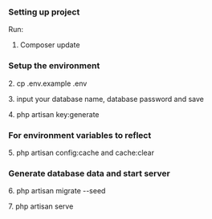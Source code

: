 <h3><b>Setting up project</b></h3>

Run:

1. Composer update

<p><h3><b>Setup the environment</b></h3></p>
<p>2. cp .env.example .env</p>
<p>3. input your database name, database password and save</p>
<p>4. php artisan key:generate</p>
<p></p>
<p><h3><b>For environment variables to reflect</b></h3></p>
<p>5. php artisan config:cache and cache:clear</p>
<p></p>
<p><h3><b>Generate database data and start server</b></h3></p>
<p>6. php artisan migrate --seed</p>
<p>7. php artisan serve</p>
